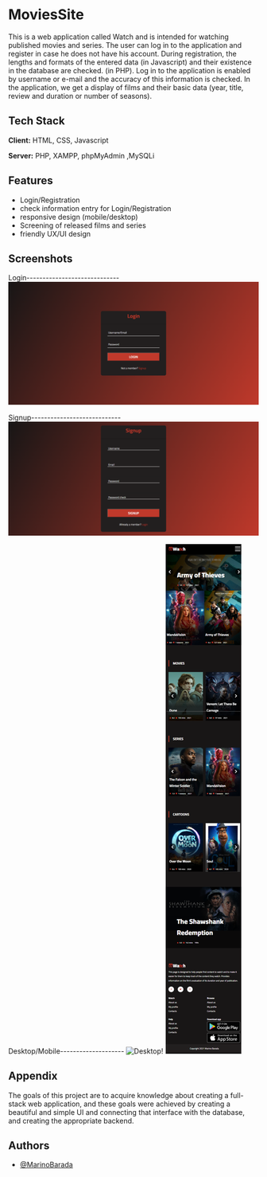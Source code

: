 
# MoviesSite

This is a web application called Watch and is intended for watching published movies and series. The user can log in to the application and register in case he does not have his account. During registration, the lengths and formats of the entered data (in Javascript) and their existence in the database are checked. (in PHP). Log in to the application is enabled by username or e-mail and the accuracy of this information is checked. In the application, we get a display of films and their basic data (year, title, review and duration or number of seasons).




## Tech Stack

**Client:** HTML, CSS, Javascript

**Server:** PHP, XAMPP, phpMyAdmin ,MySQLi


## Features

- Login/Registration
- check information entry for Login/Registration
- responsive design (mobile/desktop)
- Screening of released films and series
- friendly UX/UI design


## Screenshots

Login-----------------------------
![Login!](images/Login.png)

Signup----------------------------
![Signup!](images/Signup.png)

Desktop/Mobile--------------------
![Desktop!](images/desktop.png)
![Mobile!](images/mobile.png)


## Appendix

The goals of this project are to acquire knowledge about creating a full-stack web application, and these goals were achieved by creating a beautiful and simple UI and connecting that interface with the database, and creating the appropriate backend.


## Authors

- [@MarinoBarada](https://github.com/MarinoBarada)

